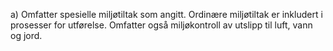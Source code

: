 a) Omfatter spesielle miljøtiltak som angitt. Ordinære miljøtiltak er inkludert i prosesser for utførelse. Omfatter også miljøkontroll av utslipp til luft, vann og jord.

